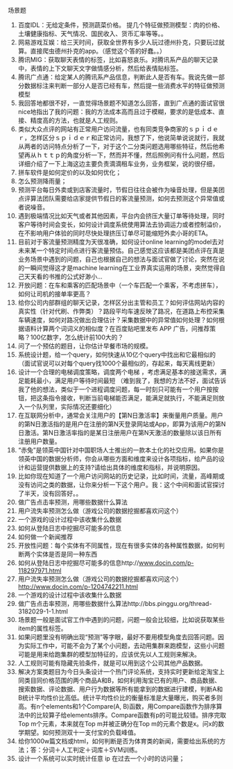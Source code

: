 
场景题
1. 百度IDL：无给定条件，预测蔬菜价格。 提几个特征做预测模型：肉的价格、土壤健康指标、天气情况、国民收入、货币汇率等等。。
2. 网易游戏互娱：给三天时间，获取全世界有多少人玩过德州扑克，只要玩过就算。直接爬虫德州扑克的app。（感觉这个答的好蠢。。）
3. 腾讯MIG：获取聊天表情的标签，比如喜怒哀乐。对腾讯系产品的聊天记录中，表情的上下文聊天文字做情感分析，然后给表情贴标签。
4. 腾讯广点通：给定某人的腾讯系产品信息，判断此人是否有车。我说先做一部分数据标注来判断一部分人是否已经有车，然后提一些消费水平的特征做预测模型
5. 我回答地都很不好，一直觉得场景题不知道怎么回答，直到广点通的面试官很nice地指出了我的问题：我的方法成本高而且过于模糊，要求的是低成本、直接、精度高的方法，也就是人工规则。
6. 类似大众点评的网站有正常用户访问流量，也有同类竞争商家的ｓｐｉｄｅｒ，怎样区分ｓｐｉｄｅｒ和正常访问，我想了下，他说简单说说就行，我就从两者的访问特点分析了一下，对于这个二分类问题选用哪些特征，然后他希望再从ｈｔｔｐ的角度分析一下，然而并不懂，然后照例问有什么问题，然后详细介绍了一下上海这边主要负责滴滴租车业务，业务框架，说的很仔细，
7. 拼车软件是如何定价的以及如何优化；
8. 怎么预测降雨量；
9. 预测平台每日外卖或到店客流量时，节假日往往会被作为噪音处理，但是美团点评算法团队需要给店家提供节假日的客流量预测，如何去预测这个异常值或者说噪音。
10. 遇到极端情况比如天气或者其他因素，平台内会挤压大量订单等待处理，同时客户等待时间会变长，如何设计调度系统使用算法去协调运力或者控制溢价，在不影响用户体验的同时尽快处理挤压订单尽可能缩短外卖小哥的ETA。
11. 目前对于客流量预测精度为天很准确，如何设计online learning的model去对未来某一个特定时间点进行客流量预估。自己感觉这应该都是美团点评在真是业务场景中遇到的问题，自己也根据自己的想法与面试官做了讨论，突然在说的一瞬间觉得这才是machine learning在工业界真实运用的场景，突然觉得自己天天看的书推的公式好渺小...
12. 开放问题：在车和乘客的匹配场景中（一个车匹配一个乘客，不考虑拼车），如何让司机的接单率更高？
14. 给你公司内部群组的聊天记录，怎样区分出主管和员工？如何评估网站内容的真实性（针对代刷、作弊类）？路段平均车速反映了路况，在道路上布控采集车辆速度，如何对路况做出合理估计？采集数据中的异常值如何处理？如何根据语料计算两个词词义的相似度？在百度贴吧里发布 APP 广告，问推荐策略？100亿数字，怎么统计前100大的？
15. 问了一个预估的题目，让你估计早餐市场的规模。
16. 系统设计题，给一个query，如何快速从10亿个query中找出和它最相似的 （面试官说可以对每个query找1000个最相似的，存起来，每天离线更新）
17. 设计一个合理的电梯调度策略，调度两个电梯 ，考虑满足基本的接送需求，满足能耗最小，满足用户等待时间最短 （难到我了，我想的方法不好，面试告诉我了他的想法，类似于一个进程调度问题，每一时刻只可能有一个用户按按钮，把这条指令接收，判断当前电梯能否满足，能满足就执行，不能满足则放入一个队列里，实际情况还要细化）
18. 在互联网分析中，通常会关注用户的【第N日激活率】来衡量用户质量。用户的第N日激活指的是用户在注册的第N天登录网站或App，即算为该用户的第N日激活。第N日激活率指的是某日注册用户在第N天激活的数量除以该日所有注册用户数量。
19. “赤兔”是领英中国针对中国职场人士推出的一款本土化的社交应用。如果你是领英中国的数据分析师，你会从哪些方面和维度来设计各项指标，给产品的设计和运营提供数据上的支持?请给出具体的维度和指标，并说明原因。
20. 比如你现在知道了一个用户访问网站的历史记录，比如时间，流量，高峰期或没有访问之类的数据，让你来分析一下这个用户。我：这个中间和面试官探讨了半天，没有回答好。。
21. 做广告点击率预测，用哪些数据什么算法
22. 用户流失率预测怎么做（游戏公司的数据挖掘都喜欢问这个）
23. 一个游戏的设计过程中该收集什么数据
24.  如何从登陆日志中挖掘尽可能多的信息
25. 如何做一个新闻推荐
26. 开放性问题：每个实体有不同属性，现在有很多实体的各种属性数据，如何判断两个实体是否是同一种东西
27. 如何从登陆日志中挖掘尽可能多的信息http://www.docin.com/p-118297971.html
28. 用户流失率预测怎么做（游戏公司的数据挖掘都喜欢问这个）http://www.docin.com/p-1204742211.html
29. 一个游戏的设计过程中该收集什么数据
30. 做广告点击率预测，用哪些数据什么算法http://bbs.pinggu.org/thread-3182029-1-1.html
31. 场景题一般是面试官工作中遇到的问题，问题一般会比较细，比如说获取某些item的属性标签。
32. 如果问题里没有明确出现“预测”等字眼，最好不要用模型角度去回答问题。因为实际工作中，可能不会为了某个小问题，去动用集群来跑模型，这些小问题可能是用来给跑集群的模型加特征的，应该优先以人工规则来解决。 
33. 人工规则可能有隐藏先验条件，就是可以用到这个公司其他产品数据。
34. 解决方案类题目为今日头条设计一个热门评论系统，支持实时更新给定淘宝上同类目同价格范围的两个商品A和B，如何利用淘宝已有的用户、商品数据、搜索数据、评论数据、用户行为数据等所有能拿到的数据进行建模，判断A和B统计平均性价比高低。统计平均性价比的衡量标准是大量曝光，购买者多则高。有n个elements和1个Compare(A, B)函数，用Compare函数作为排序算法中的比较算子给elements排序。Compare函数有p的可能比较错。排序完取Top m个元素，本来就在Top m并被正确分在Top m的元素个数是x。问x的数学期望。如何预测双十一支付宝的负载峰值。
35. 给你1000w篇文档或html，如何判断是否为体育类的新闻，需要给出系统的方法；答：分词＋人工判定＋词库＋SVM训练。
36. 设计一个系统可以实时统计任意 ip 在过去一个小时的访问量；
